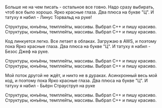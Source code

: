 Больше не на чем писать - остальное все говно.
Надо сразу выбирать, чтоб все было хорошо.
Ярко красные глаза. Два плюса на букве "Ц".
И татуху я набил - Линус Торвальд на руке!

Структуры, юнъёны, темплейты, массивы.
Выбрал С++ и пишу красиво.
Структуры, юнъёны, темплейты, массивы.
Выбрал С++ и пишу красиво.

Код линкуется легко. Все летает в облаках.
Загружаю в AWS, и поэтому пока
Ярко красные глаза. Два плюса на букве "Ц".
И татуху я набил - Безос Джеф на руке.

Структуры, юнъёны, темплейты, массивы.
Выбрал С++ и пишу красиво.
Структуры, юнъёны, темплейты, массивы.
Выбрал С++ и пишу красиво.

Мой поток другой не ждёт, и никто не в дураках.
Асинхронный весь мой код, и поэтому пока
Ярко красные глаза. Два плюса на букве "Ц".
И татуху я набил - Бьёрн Страуструп на руке

Структуры, юнъёны, темплейты, массивы.
Выбрал С++ и пишу красиво.
Структуры, юнъёны, темплейты, массивы.
Выбрал С++ и пишу красиво.
